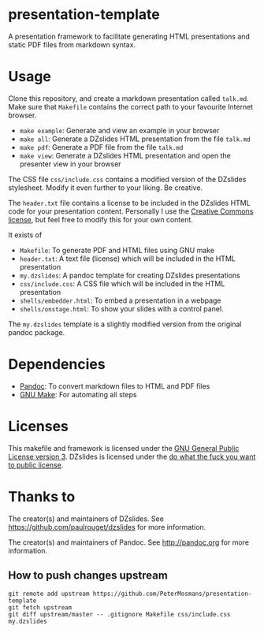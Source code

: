 presentation-template
=====================
A presentation framework to facilitate generating HTML presentations and static PDF files from markdown syntax.


Usage
=====
Clone this repository, and create a markdown presentation called ```talk.md```.
Make sure that ```Makefile``` contains the correct path to your favourite Internet browser.

* ```make example```: Generate and view an example in your browser
* ```make all```: Generate a DZslides HTML presentation from the file ```talk.md```
* ```make pdf```:  Generate a PDF file from the file ```talk.md```
* ```make view```: Generate a DZslides HTML presentation and open the presenter view in your browser



The CSS file ```css/include.css``` contains a modified version of the DZslides stylesheet. Modify it even further to your liking. Be creative.

The ```header.txt``` file contains a license to be included in the DZslides HTML code for your presentation content. Personally I use the [Creative Commons license](http://creativecommons.org/licenses/by-sa/4.0/), but feel free to modify this for your own content.


It exists of
* ```Makefile```: To generate PDF and HTML files using GNU make
* ```header.txt```: A text file (license) which will be included in the HTML presentation
* ```my.dzslides```: A pandoc template for creating DZslides presentations
* ```css/include.css```: A CSS file which will be included in the HTML presentation
* ```shells/embedder.html```: To embed a presentation in a webpage
* ```shells/onstage.html```: To show your slides with a control panel.

The ```my.dzslides``` template is a slightly modified version from the original pandoc package.


Dependencies
============
* [Pandoc](http://pandoc.org): To convert markdown files to HTML and PDF files
* [GNU Make](https://www.gnu.org/software/make/): For automating all steps


Licenses
========

This makefile and framework is licensed under the [GNU General Public License version 3](http://www.gnu.org/licenses/gpl.html).
DZslides is licensed under the [do what the fuck you want to public license](http://www.wtfpl.net/txt/copying/).


Thanks to
=========
The creator(s) and maintainers of DZslides. See https://github.com/paulrouget/dzslides for more information.

The creator(s) and maintainers of Pandoc. See http://pandoc.org for more information.


## How to push changes upstream ##
```
git remote add upstream https://github.com/PeterMosmans/presentation-template
git fetch upstream
git diff upstream/master -- .gitignore Makefile css/include.css my.dzslides
```
